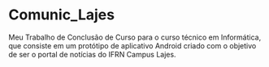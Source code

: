 # Comunic_Lajes
Meu Trabalho de Conclusão de Curso para o curso técnico em Informática, que consiste em um protótipo de aplicativo Android criado com o objetivo de ser o portal de notícias do IFRN Campus Lajes. 
